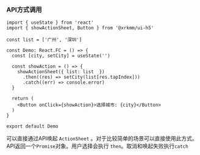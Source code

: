 ### API方式调用

```tsx
import { useState } from 'react'
import { showActionSheet, Button } from '@xrkmm/ui-h5'

const list = ['广州', '深圳']

const Demo: React.FC = () => {
  const [city, setCity] = useState('')

  const showAction = () => {
    showActionSheet({ list: list  })
      .then((res) => setCity(list[res.tapIndex]))
      .catch((err) => console.error)
  }

  return (
    <Button onClick={showAction}>选择城市: {city}</Button>
  )
}

export default Demo
```
可以直接通过API唤起 `ActionSheet` 。对于比较简单的场景可以直接使用此方式。API返回一个`Promise`对象。用户选择会执行 `then`。取消和唤起失败执行`catch`
